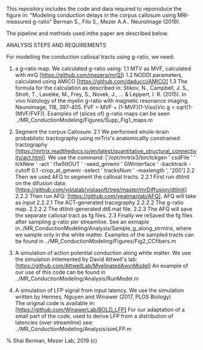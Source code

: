 This repository includes the code and dara required to reporoduce the figure in:
"Modeling conduction delays in the corpus callosum using MRI-measured g-ratio"
Berman S., Filo S., Mezer A.A.. NeuroImage (2019). 

The pipeline and methods used inthe paper are described below.

ANALYSIS STEPS AND REQUIREMENTS

For modelling the conduction callosal tracts using g-ratio, we need:

1. a g-ratio map. We calculated g-ratio using:
        1.1 MTV as MVF, calculated with mrQ [https://github.com/mezera/mrQ]) 
        1.2 NODDI parameters, calculated using AMICO [https://github.com/daducci/AMICO]
        1.3 The formula for the calculation as described in: Stikov, N., Campbell, J. S., Stroh, T., Lavelée, M., Frey, S., Novek, J., ... & Leppert, I. R. (2015). In vivo histology of the myelin g-ratio with magnetic resonance imaging. Neuroimage, 118, 397-405.‏
		FVF = MVF + (1-MVF)(1-Viso)Vic
		g = sqrt(1-(MVF/FVF)).
    Examples of (slices of) g-ratio maps can be seen ../MR_ConductionModeling/Figures/Supp_Fig1_maps.m

2. Segment the corpus Callosum:
        2.1 We performed whole-brain probablistic tractography using mrTrix's
            anatomicallly constrained tractography
            [https://mrtrix.readthedocs.io/en/latest/quantitative_structural_connectivity/act.html].
            We use the command: ['/opt/mrtrix3/bin/tckgen ' csdFile ' ' tckNew ' -act ' t1w5ttOUT ' -seed_gmwmi ' GWinterface ' -backtrack -cutoff 0.1 -crop_at_gmwmi -select ' tracksNum ' -maxlength ', '200']
        2.2 Then we used AFQ to segment the callosal tracts. 
              2.2.1 First run dtiInit on the difusion data: [https://github.com/vistalab/vistasoft/tree/master/mrDiffusion/dtiInit]
              2.2.2 Then run AFQ: [https://github.com/yeatmanlab/AFQ]. 
                    AFQ will take as input
                      2.2.2.1 The ACT-generated  tracography
                      2.2.2.2 The g-ratio map. 
                      2.2.2.2 The dtiInit-generated dt6.mat file.
             2.2.3 The AFQ will save the separate callosal tract as fg files. 
       2.3 Finally we reSaved the fg files after sampling g-ratio per streamline.
           See an exmaple in../MR_ConductionModeling/Analysis/Sample_g_along_strmlns, 
           where we sample only in the white  matter. 
           Examples of the sampled tracts can be found in ../MR_ConductionModeling/Figures/Fig2_CCfibers.m


3. A simulation of action potential conduction along white matter. 
       We use the simulation imlemented by David Attwell's lab: [https://github.com/AttwellLab/MyelinatedAxonModel] 
       An example of our use of this code can be found in ../MR_ConductionModeling/Analysis/RunModel.m

4. A simulation of LFP signal from input latency. 
       We use the simulation written by Hermes, Nguyen and Winawer (2017, PLOS Biology)   
       The original code is available in: [https://github.com/WinawerLab/BOLD_LFP]
       For our adaptation of a small part of the code, used to derive LFP
       from a distribution of latencies (over streamline) see:
       ../MR_ConductionModeling/Analysis/simLFP.m

%
Shai Berman, Mezer Lab, 2019 (c)
